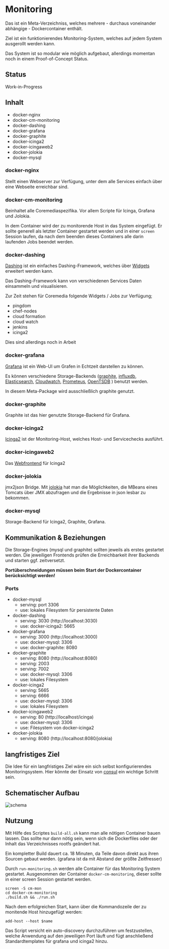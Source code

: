 # Monitoring

Das ist ein Meta-Verzeichniss, welches mehrere - durchaus voneinander abhängige - Dockercontainer enthält.

Ziel ist ein funktionierendes Monitoring-System, welches auf jedem System ausgerollt werden kann. 

Das System ist so modular wie möglich aufgebaut, allerdings momentan noch in einem Proof-of-Concept Status.

## Status

Work-in-Progress

## Inhalt

 - docker-nginx
 - docker-cm-monitoring
 - docker-dashing
 - docker-grafana
 - docker-graphite
 - docker-icinga2
 - docker-icingaweb2
 - docker-jolokia
 - docker-mysql

### docker-nginx

Stellt einen Webserver zur Verfügung, unter dem alle Services einfach über eine Webseite erreichbar sind.

### docker-cm-monitoring

Beinhaltet alle Coremediaspezifika. Vor allem Scripte für Icinga, Grafana und Jolokia.

In dem Container wird der zu monitorende Host in das System eingefügt.
Er sollte generell als letzter Container gestartet werden und in einer `screen` Session laufen, da nach dem beenden dieses Containers alle darin laufenden Jobs beendet werden.


### docker-dashing

[Dashing](http://dashing.io/) ist ein einfaches Dashing-Framework, welches über [Widgets](https://github.com/Shopify/dashing/wiki/Additional-Widgets) erweitert werden kann.

Das Dashing-Framework kann von verschiedenen Services Daten einsammeln und visualisieren.

Zur Zeit stehen für Coremedia folgende Widgets / Jobs zur Verfügung;
 - pingdom
 - chef-nodes
 - cloud formation
 - cloud watch
 - jenkins
 - icinga2

Dies sind allerdings noch in Arbeit

### docker-grafana

[Grafana](http://grafana.org/) ist ein Web-UI um Grafen in Echtzeit darstellen zu können.

Es können verschiedene Storage-Backends ([graphite](http://graphite.readthedocs.org/en/latest/), [influxdb](https://influxdata.com/), [Elasticsearch](https://www.elastic.co/products/elasticsearch), [Cloudwatch](https://aws.amazon.com/de/cloudwatch/), [Prometeus](https://prometheus.io/), [OpenTSDB](http://opentsdb.net/) ) benutzt werden.

In diesem Meta-Package wird ausschließlich graphite genutzt.


### docker-graphite

Graphite ist das hier genutzte Storage-Backend für Grafana.


### docker-icinga2

[Icinga2](https://www.icinga.org/products/icinga-2/) ist der Monitoring-Host, welches Host- und Servicechecks ausführt.


### docker-icingaweb2

Das [Webfrontend](https://www.icinga.org/products/screenshots/icinga-web-2/) für Icinga2


### docker-jolokia

jmx2json Bridge.
Mit [jolokia](https://jolokia.org/) hat man die Möglichkeiten, die MBeans eines Tomcats über JMX abzufragen und die Ergebnisse in json lesbar zu bekommen.


### docker-mysql

Storage-Backend für Icinga2, Graphite, Grafana.


## Kommunikation & Beziehungen

Die Storage-Engines (mysql und graphite) sollten jeweils als erstes gestartet werden.
Die jeweiligen Frontends prüfen die Erreichbarkeit ihrer Backends und starten ggf. zeitversetzt. 

**Portüberschneidungen müssen beim Start der Dockercontainer berücksichtigt werden!**


### Ports
 - docker-mysql
      - serving: port 3306
      - use: lokales Filesystem für persistente Daten
 - docker-dashing
      - serving: 3030 (http://localhost:3030)
      - use: docker-icinga2: 5665
 - docker-grafana
      - serving: 3000 (http://localhost:3000)
      - use: docker-mysql: 3306
      - use: docker-graphite: 8080
 - docker-graphite
      - serving: 8080 (http://localhost:8080)
      - serving: 2003
      - serving: 7002
      - use: docker-mysql: 3306
      - use: lokales Filesystem 
 - docker-icinga2
      - serving: 5665
      - serving: 6666
      - use: docker-mysql: 3306
      - use: lokales Filesystem 
 - docker-icingaweb2
      - serving: 80 (http://localhost/icinga)
      - use: docker-mysql: 3306
      - use: Filesystem von docker-icinga2
 - docker-jolokia
      - serving: 8080 (http://localhost:8080/jolokia)

## langfristiges Ziel

Die Idee für ein langfristiges Ziel wäre ein sich selbst konfigurierendes Monitoringsystem.
Hier könnte der Einsatz von [consul](https://www.consul.io/) ein wichtige Schritt sein.

## Schematischer Aufbau
![schema](schema.png "Schematischer aufbau und Kommunikationsbeziehung")


## Nutzung

Mit Hilfe des Scriptes `build-all.sh` kann man alle nötigen Container bauen lassen. Das sollte nur dann nötig sein, wenn sich die Dockerfiles oder der Inhalt das Verzeichnisses rootfs geändert hat.

Ein kompletter Build dauert ca. 18 Minuten, da Teile davon direkt aus ihren Sourcen gebaut werden. (grafana ist da mit Abstand der größte Zeitfresser)

Durch `run-monitoring.sh` werden alle Container für das Monitoring System gestartet. Ausgenommen der Container `docker-cm-monitoring`, dieser sollte in einer screen Session gestartet werden.

    screen -S cm-mon
    cd docker-cm-monitoring
    ./build.sh && ./run.sh

Nach dem erfolgreichen Start, kann über die Kommandozeile der zu monitende Host hinzugefügt werden:

    add-host --host $name 

Das Script versicht ein auto-discovery durchzuführen um festzustellen, welche Anwendung auf den jeweiligen Port läuft und fügt anschließend Standardtemplates für grafana und icinga2 hinzu.


   

 